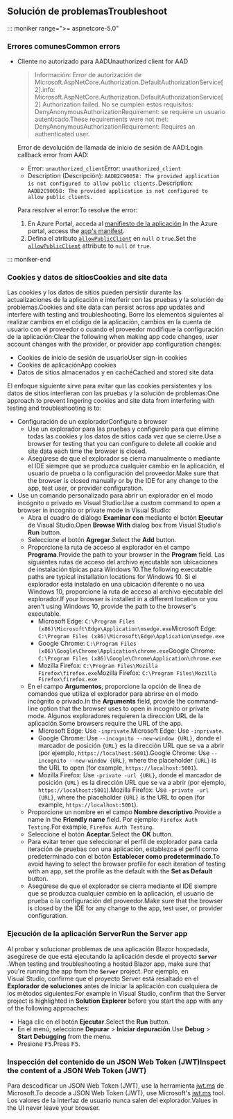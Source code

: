 ## <a name="troubleshoot"></a><span data-ttu-id="df1b3-101">Solución de problemas</span><span class="sxs-lookup"><span data-stu-id="df1b3-101">Troubleshoot</span></span>

::: moniker range=">= aspnetcore-5.0"

### <a name="common-errors"></a><span data-ttu-id="df1b3-102">Errores comunes</span><span class="sxs-lookup"><span data-stu-id="df1b3-102">Common errors</span></span>

* <span data-ttu-id="df1b3-103">Cliente no autorizado para AAD</span><span class="sxs-lookup"><span data-stu-id="df1b3-103">Unauthorized client for AAD</span></span>

  > <span data-ttu-id="df1b3-104">Información: Error de autorización de Microsoft.AspNetCore.Authorization.DefaultAuthorizationService[2].</span><span class="sxs-lookup"><span data-stu-id="df1b3-104">info: Microsoft.AspNetCore.Authorization.DefaultAuthorizationService[2] Authorization failed.</span></span> <span data-ttu-id="df1b3-105">No se cumplen estos requisitos: DenyAnonymousAuthorizationRequirement: se requiere un usuario autenticado.</span><span class="sxs-lookup"><span data-stu-id="df1b3-105">These requirements were not met: DenyAnonymousAuthorizationRequirement: Requires an authenticated user.</span></span>

  <span data-ttu-id="df1b3-106">Error de devolución de llamada de inicio de sesión de AAD:</span><span class="sxs-lookup"><span data-stu-id="df1b3-106">Login callback error from AAD:</span></span>

  * <span data-ttu-id="df1b3-107">Error: `unauthorized_client`</span><span class="sxs-lookup"><span data-stu-id="df1b3-107">Error: `unauthorized_client`</span></span>
  * <span data-ttu-id="df1b3-108">Description (Descripción): `AADB2C90058: The provided application is not configured to allow public clients.`</span><span class="sxs-lookup"><span data-stu-id="df1b3-108">Description: `AADB2C90058: The provided application is not configured to allow public clients.`</span></span>

  <span data-ttu-id="df1b3-109">Para resolver el error:</span><span class="sxs-lookup"><span data-stu-id="df1b3-109">To resolve the error:</span></span>

  1. <span data-ttu-id="df1b3-110">En Azure Portal, acceda al [manifiesto de la aplicación](/azure/active-directory/develop/reference-app-manifest).</span><span class="sxs-lookup"><span data-stu-id="df1b3-110">In the Azure portal, access the [app's manifest](/azure/active-directory/develop/reference-app-manifest).</span></span>
  1. <span data-ttu-id="df1b3-111">Defina el atributo [`allowPublicClient`](/azure/active-directory/develop/reference-app-manifest#allowpublicclient-attribute) en `null` o `true`.</span><span class="sxs-lookup"><span data-stu-id="df1b3-111">Set the [`allowPublicClient`](/azure/active-directory/develop/reference-app-manifest#allowpublicclient-attribute) attribute to `null` or `true`.</span></span>

::: moniker-end

### <a name="cookies-and-site-data"></a><span data-ttu-id="df1b3-112">Cookies y datos de sitios</span><span class="sxs-lookup"><span data-stu-id="df1b3-112">Cookies and site data</span></span>

<span data-ttu-id="df1b3-113">Las cookies y los datos de sitios pueden persistir durante las actualizaciones de la aplicación e interferir con las pruebas y la solución de problemas.</span><span class="sxs-lookup"><span data-stu-id="df1b3-113">Cookies and site data can persist across app updates and interfere with testing and troubleshooting.</span></span> <span data-ttu-id="df1b3-114">Borre los elementos siguientes al realizar cambios en el código de la aplicación, cambios en la cuenta de usuario con el proveedor o cuando el proveedor modifique la configuración de la aplicación:</span><span class="sxs-lookup"><span data-stu-id="df1b3-114">Clear the following when making app code changes, user account changes with the provider, or provider app configuration changes:</span></span>

* <span data-ttu-id="df1b3-115">Cookies de inicio de sesión de usuario</span><span class="sxs-lookup"><span data-stu-id="df1b3-115">User sign-in cookies</span></span>
* <span data-ttu-id="df1b3-116">Cookies de aplicación</span><span class="sxs-lookup"><span data-stu-id="df1b3-116">App cookies</span></span>
* <span data-ttu-id="df1b3-117">Datos de sitios almacenados y en caché</span><span class="sxs-lookup"><span data-stu-id="df1b3-117">Cached and stored site data</span></span>

<span data-ttu-id="df1b3-118">El enfoque siguiente sirve para evitar que las cookies persistentes y los datos de sitios interfieran con las pruebas y la solución de problemas:</span><span class="sxs-lookup"><span data-stu-id="df1b3-118">One approach to prevent lingering cookies and site data from interfering with testing and troubleshooting is to:</span></span>

* <span data-ttu-id="df1b3-119">Configuración de un explorador</span><span class="sxs-lookup"><span data-stu-id="df1b3-119">Configure a browser</span></span>
  * <span data-ttu-id="df1b3-120">Use un explorador para las pruebas y configúrelo para que elimine todas las cookies y los datos de sitios cada vez que se cierre.</span><span class="sxs-lookup"><span data-stu-id="df1b3-120">Use a browser for testing that you can configure to delete all cookie and site data each time the browser is closed.</span></span>
  * <span data-ttu-id="df1b3-121">Asegúrese de que el explorador se cierra manualmente o mediante el IDE siempre que se produzca cualquier cambio en la aplicación, el usuario de prueba o la configuración del proveedor.</span><span class="sxs-lookup"><span data-stu-id="df1b3-121">Make sure that the browser is closed manually or by the IDE for any change to the app, test user, or provider configuration.</span></span>
* <span data-ttu-id="df1b3-122">Use un comando personalizado para abrir un explorador en el modo incógnito o privado en Visual Studio:</span><span class="sxs-lookup"><span data-stu-id="df1b3-122">Use a custom command to open a browser in incognito or private mode in Visual Studio:</span></span>
  * <span data-ttu-id="df1b3-123">Abra el cuadro de diálogo **Examinar con** mediante el botón **Ejecutar** de Visual Studio.</span><span class="sxs-lookup"><span data-stu-id="df1b3-123">Open **Browse With** dialog box from Visual Studio's **Run** button.</span></span>
  * <span data-ttu-id="df1b3-124">Seleccione el botón **Agregar**.</span><span class="sxs-lookup"><span data-stu-id="df1b3-124">Select the **Add** button.</span></span>
  * <span data-ttu-id="df1b3-125">Proporcione la ruta de acceso al explorador en el campo **Programa**.</span><span class="sxs-lookup"><span data-stu-id="df1b3-125">Provide the path to your browser in the **Program** field.</span></span> <span data-ttu-id="df1b3-126">Las siguientes rutas de acceso del archivo ejecutable son ubicaciones de instalación típicas para Windows 10.</span><span class="sxs-lookup"><span data-stu-id="df1b3-126">The following executable paths are typical installation locations for Windows 10.</span></span> <span data-ttu-id="df1b3-127">Si el explorador está instalado en una ubicación diferente o no usa Windows 10, proporcione la ruta de acceso al archivo ejecutable del explorador.</span><span class="sxs-lookup"><span data-stu-id="df1b3-127">If your browser is installed in a different location or you aren't using Windows 10, provide the path to the browser's executable.</span></span>
    * <span data-ttu-id="df1b3-128">Microsoft Edge: `C:\Program Files (x86)\Microsoft\Edge\Application\msedge.exe`</span><span class="sxs-lookup"><span data-stu-id="df1b3-128">Microsoft Edge: `C:\Program Files (x86)\Microsoft\Edge\Application\msedge.exe`</span></span>
    * <span data-ttu-id="df1b3-129">Google Chrome: `C:\Program Files (x86)\Google\Chrome\Application\chrome.exe`</span><span class="sxs-lookup"><span data-stu-id="df1b3-129">Google Chrome: `C:\Program Files (x86)\Google\Chrome\Application\chrome.exe`</span></span>
    * <span data-ttu-id="df1b3-130">Mozilla Firefox: `C:\Program Files\Mozilla Firefox\firefox.exe`</span><span class="sxs-lookup"><span data-stu-id="df1b3-130">Mozilla Firefox: `C:\Program Files\Mozilla Firefox\firefox.exe`</span></span>
  * <span data-ttu-id="df1b3-131">En el campo **Argumentos**, proporcione la opción de línea de comandos que utiliza el explorador para abrirse en el modo incógnito o privado.</span><span class="sxs-lookup"><span data-stu-id="df1b3-131">In the **Arguments** field, provide the command-line option that the browser uses to open in incognito or private mode.</span></span> <span data-ttu-id="df1b3-132">Algunos exploradores requieren la dirección URL de la aplicación.</span><span class="sxs-lookup"><span data-stu-id="df1b3-132">Some browsers require the URL of the app.</span></span>
    * <span data-ttu-id="df1b3-133">Microsoft Edge: Use `-inprivate`.</span><span class="sxs-lookup"><span data-stu-id="df1b3-133">Microsoft Edge: Use `-inprivate`.</span></span>
    * <span data-ttu-id="df1b3-134">Google Chrome: Use `--incognito --new-window {URL}`, donde el marcador de posición `{URL}` es la dirección URL que se va a abrir (por ejemplo, `https://localhost:5001`).</span><span class="sxs-lookup"><span data-stu-id="df1b3-134">Google Chrome: Use `--incognito --new-window {URL}`, where the placeholder `{URL}` is the URL to open (for example, `https://localhost:5001`).</span></span>
    * <span data-ttu-id="df1b3-135">Mozilla Firefox: Use `-private -url {URL}`, donde el marcador de posición `{URL}` es la dirección URL que se va a abrir (por ejemplo, `https://localhost:5001`).</span><span class="sxs-lookup"><span data-stu-id="df1b3-135">Mozilla Firefox: Use `-private -url {URL}`, where the placeholder `{URL}` is the URL to open (for example, `https://localhost:5001`).</span></span>
  * <span data-ttu-id="df1b3-136">Proporcione un nombre en el campo **Nombre descriptivo**.</span><span class="sxs-lookup"><span data-stu-id="df1b3-136">Provide a name in the **Friendly name** field.</span></span> <span data-ttu-id="df1b3-137">Por ejemplo: `Firefox Auth Testing`.</span><span class="sxs-lookup"><span data-stu-id="df1b3-137">For example, `Firefox Auth Testing`.</span></span>
  * <span data-ttu-id="df1b3-138">Seleccione el botón **Aceptar**.</span><span class="sxs-lookup"><span data-stu-id="df1b3-138">Select the **OK** button.</span></span>
  * <span data-ttu-id="df1b3-139">Para evitar tener que seleccionar el perfil de explorador para cada iteración de pruebas con una aplicación, establezca el perfil como predeterminado con el botón **Establecer como predeterminado**.</span><span class="sxs-lookup"><span data-stu-id="df1b3-139">To avoid having to select the browser profile for each iteration of testing with an app, set the profile as the default with the **Set as Default** button.</span></span>
  * <span data-ttu-id="df1b3-140">Asegúrese de que el explorador se cierra mediante el IDE siempre que se produzca cualquier cambio en la aplicación, el usuario de prueba o la configuración del proveedor.</span><span class="sxs-lookup"><span data-stu-id="df1b3-140">Make sure that the browser is closed by the IDE for any change to the app, test user, or provider configuration.</span></span>

### <a name="run-the-server-app"></a><span data-ttu-id="df1b3-141">Ejecución de la aplicación Server</span><span class="sxs-lookup"><span data-stu-id="df1b3-141">Run the Server app</span></span>

<span data-ttu-id="df1b3-142">Al probar y solucionar problemas de una aplicación Blazor hospedada, asegúrese de que está ejecutando la aplicación desde el proyecto **`Server`** .</span><span class="sxs-lookup"><span data-stu-id="df1b3-142">When testing and troubleshooting a hosted Blazor app, make sure that you're running the app from the **`Server`** project.</span></span> <span data-ttu-id="df1b3-143">Por ejemplo, en Visual Studio, confirme que el proyecto Server está resaltado en el **Explorador de soluciones** antes de iniciar la aplicación con cualquiera de los métodos siguientes:</span><span class="sxs-lookup"><span data-stu-id="df1b3-143">For example in Visual Studio, confirm that the Server project is highlighted in **Solution Explorer** before you start the app with any of the following approaches:</span></span>

* <span data-ttu-id="df1b3-144">Haga clic en el botón **Ejecutar**.</span><span class="sxs-lookup"><span data-stu-id="df1b3-144">Select the **Run** button.</span></span>
* <span data-ttu-id="df1b3-145">En el menú, seleccione **Depurar** > **Iniciar depuración**.</span><span class="sxs-lookup"><span data-stu-id="df1b3-145">Use **Debug** > **Start Debugging** from the menu.</span></span>
* <span data-ttu-id="df1b3-146">Presione <kbd>F5</kbd>.</span><span class="sxs-lookup"><span data-stu-id="df1b3-146">Press <kbd>F5</kbd>.</span></span>

### <a name="inspect-the-content-of-a-json-web-token-jwt"></a><span data-ttu-id="df1b3-147">Inspección del contenido de un JSON Web Token (JWT)</span><span class="sxs-lookup"><span data-stu-id="df1b3-147">Inspect the content of a JSON Web Token (JWT)</span></span>

<span data-ttu-id="df1b3-148">Para descodificar un JSON Web Token (JWT), use la herramienta [jwt.ms](https://jwt.ms/) de Microsoft.</span><span class="sxs-lookup"><span data-stu-id="df1b3-148">To decode a JSON Web Token (JWT), use Microsoft's [jwt.ms](https://jwt.ms/) tool.</span></span> <span data-ttu-id="df1b3-149">Los valores de la interfaz de usuario nunca salen del explorador.</span><span class="sxs-lookup"><span data-stu-id="df1b3-149">Values in the UI never leave your browser.</span></span>
